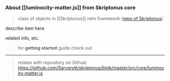 
### About [[luminocity-matter.js]] from Skriptonus core
> class of objects in [[Skriptonus]] relm framework ([repo of Skriptonus][skriptonus-repo])

describe item here

related info, etc.


> for **getting started** guide check out 

---

> relates with repository on Github: https://github.com/Sarverott/skriptonus/blob/master/src/core/luminocity-matter.js

[skriptonus-repo]: https://github.com/Sarverott/skriptonus#readme

